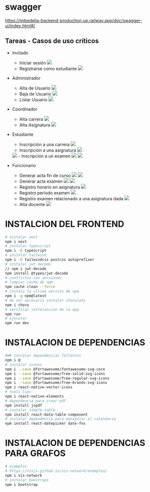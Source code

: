 # swagger
https://mibedelia-backend-production.up.railway.app/doc/swagger-ui/index.html#/

## Tareas - Casos de uso críticos 
- Invitado
  - Iniciar sesión <img src="https://img.shields.io/badge/Front-Hecho-success">
  - Registrarse como estudiante <img src="https://img.shields.io/badge/Front-Hecho-success">
- Administrador
  - Alta de Usuario <img src="https://img.shields.io/badge/Front-Hecho-success">
  - Baja de Usuario <img src="https://img.shields.io/badge/Front-EnProceso-yellow">
  - Listar Usuario <img src="https://img.shields.io/badge/Front-Hecho-success">
- Coordinador	
  - Alta carrera	<img src="https://img.shields.io/badge/Front-Hecho-successs">
  - Alta Asignatura	<img src="https://img.shields.io/badge/Front-Hecho-successs">
- Estudiante	
  - Inscripción a una carrera	<img src="https://img.shields.io/badge/Front-Hecho-successs">
  - Inscripción a una asignatura <img src="https://img.shields.io/badge/Front-EnProceso-yellow">	
  <img src="https://img.shields.io/badge/BackEnd-EnProceso-red">
  - Inscripción a un examen <img src="https://img.shields.io/badge/Front-EnProceso-yellow">	
  <img src="https://img.shields.io/badge/BackEnd-EnProceso-red">
  
- Funcionario	
  - Generar acta fin de curso	<img src="https://img.shields.io/badge/Front-Hecho-success"> <img src="https://img.shields.io/badge/BackEnd-EnProceso-red">
  - Generar acta examen	<img src="https://img.shields.io/badge/Front-Hecho-success"> <img src="https://img.shields.io/badge/BackEnd-EnProceso-red">
  - Registro horario en asignatura	<img src="https://img.shields.io/badge/Front-EnProceso-yellow">	
  - Registro periodo examen <img src="https://img.shields.io/badge/Front-Hecho-successs">	
  - Registro examen relacionado a una asignatura dada	<img src="https://img.shields.io/badge/Front-Hecho-success">
  - Alta docente	<img src="https://img.shields.io/badge/Front-Hecho-successs">


# INSTALCION DEL FRONTEND
```bash
# instalar next
npm i next
# instalar typescript
npm i -D typescript
# instalar tailwind
npm i -D tailwindcss postcss autoprefixer
# instalar jwt-decode
// npm i jwt-decode
npm install @types/jwt-decode
# conflictos con versiones
# limpiar cache de npm
npm cache clean --force
# instala la ultima version de npm
npm i -g npm@latest
# de ser necesario instalar chocolaty
npm i choco
# verificar instalancian de la app
npm run
# ejecutar
npm run dev
```

# INSTALACION DE DEPENDENCIAS
```bash
### instalar dependencias faltantes
npm i @
# instalar iconos
npm i --save @fortawesome/fontawesome-svg-core
npm i --save @fortawesome/free-solid-svg-icons
npm i --save @fortawesome/free-regular-svg-icons
npm i --save @fortawesome/free-brands-svg-icons
npm i react-native-vector-icons
# tools tips
npm i react-native-elements
# dependencia para crear pdf
npm install jspdf
# instalar simple-table
npm install react-data-table-component
# instalar dependencia para manipular el calendario
npm install react-datepicker date-fns
```

# INSTALACION DE DEPENDENCIAS PARA GRAFOS
```bash
# ejemplos
# https://visjs.github.io/vis-network/examples/
npm i vis-network
# instalar boostraps
npm i bootstrap
```
